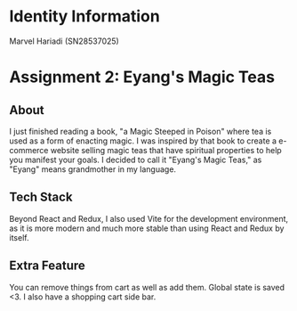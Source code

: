 # Identity Information
Marvel Hariadi (SN28537025)

# Assignment 2: Eyang's Magic Teas

## About
I just finished reading a book, "a Magic Steeped in Poison" where tea is used as a form of enacting magic. I was inspired by that book to create a e-commerce website selling magic teas that have spiritual properties to help you manifest your goals. I decided to call it "Eyang's Magic Teas," as "Eyang" means grandmother in my language.

## Tech Stack
Beyond React and Redux, I also used Vite for the development environment, as it is more modern and much more stable than using React and Redux by itself.

## Extra Feature
You can remove things from cart as well as add them. Global state is saved <3. I also have a shopping cart side bar. 
